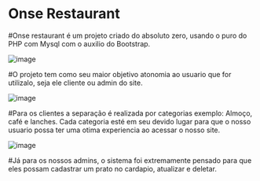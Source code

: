 # Onse Restaurant
#Onse restaurant é um projeto criado do absoluto zero, usando o puro do PHP com Mysql com o auxilio do Bootstrap.

![image](https://github.com/GuilhermeShow/PHP_restaurante/assets/136861231/eb0a6154-6c7e-4ea8-9419-720fa5a4b2ec)

#O projeto tem como seu maior objetivo atonomia ao usuario que for utilizalo, seja ele cliente ou admin do site.

![image](https://github.com/GuilhermeShow/PHP_restaurante/assets/136861231/bdbbd19b-4b30-4b45-a4f3-a3c5c16eb1ed)

#Para os clientes a separação é realizada por categorias exemplo: Almoço, café e lanches. 
Cada categoria esté em seu devido lugar para que o nosso usuario possa ter uma otima experiencia ao acessar o nosso site.

![image](https://github.com/GuilhermeShow/PHP_restaurante/assets/136861231/f7f17477-abb5-4eae-834b-40efdca3e653)

#Já para os nossos admins, o sistema foi extremamente pensado para que eles possam cadastrar um prato no cardapio, atualizar e deletar.
